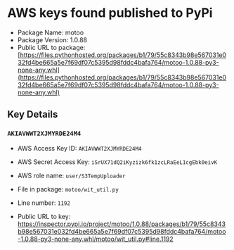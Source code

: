 # AWS keys found published to PyPi

* Package Name: motoo
* Package Version: 1.0.88
* Public URL to package: [https://files.pythonhosted.org/packages/b1/79/55c8343b98e567031e032fd4be665a5e7f69df07c5395d98fddc4bafa764/motoo-1.0.88-py3-none-any.whl](https://files.pythonhosted.org/packages/b1/79/55c8343b98e567031e032fd4be665a5e7f69df07c5395d98fddc4bafa764/motoo-1.0.88-py3-none-any.whl)

## Key Details

### `AKIAVWWT2XJMYRDE24M4`

* AWS Access Key ID: `AKIAVWWT2XJMYRDE24M4`
* AWS Secret Access Key: `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` 
* AWS role name: `user/S3TempUploader`
* File in package: `motoo/wit_util.py`
* Line number: `1192`

* Public URL to key: https://inspector.pypi.io/project/motoo/1.0.88/packages/b1/79/55c8343b98e567031e032fd4be665a5e7f69df07c5395d98fddc4bafa764/motoo-1.0.88-py3-none-any.whl/motoo/wit_util.py#line.1192



